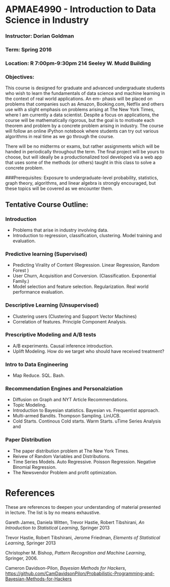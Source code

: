 # APMAE4990 - Introduction to Data Science in Industry

### Instructor: Dorian Goldman
### Term: Spring 2016
### Location: R 7:00pm-9:30pm 214 Seeley W. Mudd Building

### Objectives: 
This course is designed for graduate and advanced undergraduate students who wish to learn the fundamentals of data science and machine learning in the context of real world applications. An em- phasis will be placed on problems that companies such as Amazon, Booking.com, Netflix and others use with a slight emphasis on problems arising at The New York Times, where I am currently a data scientist. Despite a focus on applications, the course will be mathematically rigorous, but the goal is to motivate each theorem and problem by a concrete problem arising in industry. The course will follow an online iPython notebook where students can try out various algorithms in real time as we go through the course.

There will be no midterms or exams, but rather assignments which will be handed in periodically throughout the term. The final project will be yours to choose, but will ideally be a productionalized tool developed via a web app that uses some of the methods (or others) taught in this class to solve a concrete problem.

###Prerequisites:
 Exposure to undergraduate-level probability, statistics, graph theory, algorithms, and linear algebra is strongly encouraged, but these topics will be covered as we encounter them.## Tentative Course Outline:
### Introduction- Problems that arise in industry involving data.- Introduction to regression, classification, clustering. Model training and evaluation.
###  Predictive learning (Supervised)
- Predicting Virality of Content (Regression. Linear Regression,Random Forest )- User Churn, Acquisition and Conversion. (Classification. Exponential Family.)- Model selection and feature selection. Regularization. Real world performance evaluation.### Descriptive Learning (Unsupervised)- Clustering users (Clustering and Support Vector Machines)- Correlation of features. Principle Component Analysis.### Prescriptive Modeling and A/B tests- A/B experiments. Causal inference introduction.- Uplift Modeling. How do we target who should have received treatment?### Intro to Data Engineering- Map Reduce. SQL. Bash.### Recommendation Engines and Personalziation- Diffusion on Graph and NYT Article Recommendations.- Topic Modeling.- Introduction to Bayesian statistics. Bayesian vs. Frequentist approach.- Multi-armed Bandits. Thompson Sampling. LinUCB.- Cold Starts. Continous Cold starts. Warm Starts. uTime Series Analysis and 

### Paper Distribution
- The paper distribution problem at The New York Times.- Reivew of Random Variables and Distributions.- Time Series Models. Auto Regressive. Poisson Regression. Negative Binomial Regression.- The Newsvendor Problem and profit optimization.

# References

 These are references to deepen your understanding of material presented in lecture. The list is by no means exhaustive.		

Gareth James, Daniela Witten, Trevor Hastie, Robert Tibshirani, *An Introduction to Statistical Learning*, Springer 2013		 				
			
Trevor Hastie, Robert Tibshirani, Jerome Friedman, *Elements of Statistical Learning*, Springer 2013						 					

Christopher M. Bishop, *Pattern Recognition and Machine Learning*, Springer, 2006.						 							

Cameron Davidson-Pilon, *Bayesian Methods for Hackers*, https://github.com/CamDavidsonPilon/Probabilistic-Programming-and-Bayesian-Methods-for-Hackers	
